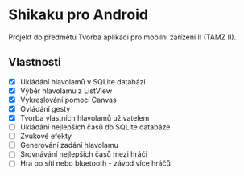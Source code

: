 # Shikaku pro Android
Projekt do předmětu Tvorba aplikací pro mobilní zařízení II (TAMZ II).

## Vlastnosti
- [x] Ukládání hlavolamů v SQLite databázi
- [x] Výběr hlavolamu z ListView
- [x] Vykreslování pomocí Canvas
- [x] Ovládání gesty
- [x] Tvorba vlastních hlavolamů uživatelem
- [ ] Ukládání nejlepších časů do SQLite databáze
- [ ] Zvukové efekty
- [ ] Generování zadání hlavolamu
- [ ] Srovnávání nejlepších časů mezi hráči
- [ ] Hra po síti nebo bluetooth - závod více hráčů
